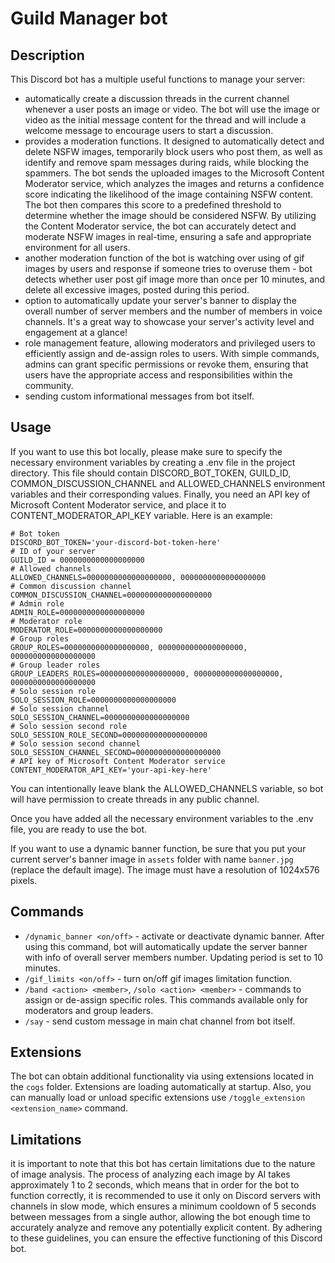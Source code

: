 # Guild Manager bot

## Description

This Discord bot has a multiple useful functions to manage your server:
- automatically create a discussion threads in the current channel whenever a user posts an image or video. The bot will 
use the image or video as the initial message content for the thread and will include a welcome message to encourage users 
to start a discussion.
- provides a moderation functions. It designed to automatically detect and delete NSFW images, temporarily 
block users who post them, as well as identify and remove spam messages during raids, while blocking the spammers. The 
bot sends the uploaded images to the Microsoft Content Moderator service, which analyzes the images and returns a confidence 
score indicating the likelihood of the image containing NSFW content. The bot then compares this score to a predefined 
threshold to determine whether the image should be considered NSFW. By utilizing the Content Moderator service, the bot can 
accurately detect and moderate NSFW images in real-time, ensuring a safe and appropriate environment for all users.
- another moderation function of the bot is watching over using of gif images by users and response if someone tries to overuse them - bot
detects whether user post gif image more than once per 10 minutes, and delete all excessive images, posted during this period.
- option to automatically update your server's banner to display the overall number of server members and 
the number of members in voice channels. It's a great way to showcase your server's activity level and engagement at a glance!
- role management feature, allowing moderators and privileged users to efficiently assign and de-assign roles to users. With simple 
commands, admins can grant specific permissions or revoke them, ensuring that users have the appropriate access and 
responsibilities within the community.
- sending custom informational messages from bot itself.

## Usage

If you want to use this bot locally, please make sure to specify the necessary environment variables by creating a .env file 
in the project directory. This file should contain DISCORD_BOT_TOKEN, GUILD_ID, COMMON_DISCUSSION_CHANNEL and ALLOWED_CHANNELS 
environment variables and their corresponding values.
Finally, you need an API key of Microsoft Content Moderator service, and place it to CONTENT_MODERATOR_API_KEY variable.
Here is an example:
```
# Bot token
DISCORD_BOT_TOKEN='your-discord-bot-token-here'
# ID of your server
GUILD_ID = 0000000000000000000
# Allowed channels
ALLOWED_CHANNELS=0000000000000000000, 0000000000000000000
# Common discussion channel
COMMON_DISCUSSION_CHANNEL=0000000000000000000
# Admin role
ADMIN_ROLE=0000000000000000000
# Moderator role
MODERATOR_ROLE=0000000000000000000
# Group roles
GROUP_ROLES=0000000000000000000, 0000000000000000000, 0000000000000000000
# Group leader roles
GROUP_LEADERS_ROLES=0000000000000000000, 0000000000000000000, 0000000000000000000
# Solo session role
SOLO_SESSION_ROLE=0000000000000000000
# Solo session channel
SOLO_SESSION_CHANNEL=0000000000000000000
# Solo session second role
SOLO_SESSION_ROLE_SECOND=0000000000000000000
# Solo session second channel
SOLO_SESSION_CHANNEL_SECOND=0000000000000000000
# API key of Microsoft Content Moderator service
CONTENT_MODERATOR_API_KEY='your-api-key-here'
```
You can intentionally leave blank the ALLOWED_CHANNELS variable, so bot will have permission to create threads in any public channel.

Once you have added all the necessary environment variables to the .env file, you are ready to use the bot. 

If you want to use a dynamic banner function, be sure that you put your current server's banner image in `assets` folder with name `banner.jpg` (replace the default image). 
The image must have a resolution of 1024x576 pixels.

## Commands

- `/dynamic_banner <on/off>` - activate or deactivate dynamic banner. After using this command, bot will automatically update the server banner with 
info of overall server members number. Updating period is set to 10 minutes.
- `/gif_limits <on/off>` - turn on/off gif images limitation function.
- `/band <action> <member>`, `/solo <action> <member>` - commands to assign or de-assign specific roles. This commands available only for moderators and group leaders.
- `/say` - send custom message in main chat channel from bot itself.

## Extensions

The bot can obtain additional functionality via using extensions located in the `cogs` folder. Extensions are loading automatically at startup. 
Also, you can manually load or unload specific extensions use `/toggle_extension <extension_name>` command.

## Limitations

it is important to note that this bot has certain limitations due to the nature of image analysis. The process of analyzing
each image by AI takes approximately 1 to 2 seconds, which means that in order for the bot to function correctly, it is recommended 
to use it only on Discord servers with channels in slow mode, which ensures a minimum cooldown of 5 seconds between messages 
from a single author, allowing the bot enough time to accurately analyze and remove any potentially explicit content. By 
adhering to these guidelines, you can ensure the effective functioning of this Discord bot.